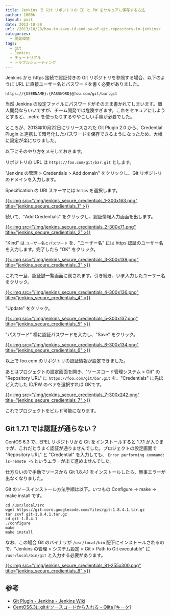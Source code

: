 ```yaml
---
title: Jenkins で Git リポジトリの ID と PW をセキュアに保存する方法
author: 1000k
layout: post
date: 2013-10-28
url: /2013/10/28/how-to-save-id-and-pw-of-git-repository-in-jenkins/
categories:
  - 開発環境
tags:
  - git
  - Jenkins
  - チュートリアル
  - トラブルシューティング
---
```

Jenkins から https 接続で認証付きの Git リポジトリを参照する場合、以下のように URL に直接ユーザー名とパスワードを書く必要がありました。

```
https://{USERNAME}:{PASSWORD}@foo.com/git/bar.git
```


当然 Jenkins の設定ファイルにパスワードがそのまま書かれてしまいます。個人開発ならいいですが、チーム開発では危険すぎます。これをセキュアにしようとすると、.netrc を使ったりするややこしい手順が必要でした。

ところが、2013年10月22日にリリースされた Git Plugin 2.0 から、Credential Plugin と連携して暗号化したパスワードを保存できるようになったため、大幅に設定が楽になりました。

以下にそのやり方をメモしておきます。

<!--more-->

リポジトリの URL は `https://foo.com/git/bar.git` とします。

"Jenkins の管理 > Credentials > Add domain" をクリックし、Git リポジトリのドメインを入力します。

Specification の URI スキーマには `https` を選択します。

[{{< img src="/img/jenkins_secure_credientials_1-300x163.png" title="jenkins_secure_credientials_1" >}}](http://blog.1000k.net/wp-content/uploads/jenkins_secure_credientials_1.png)

続いて、"Add Credentials" をクリックし、認証情報入力画面を出します。

[{{< img src="/img/jenkins_secure_credientials_2-300x71.png" title="jenkins_secure_credientials_2" >}}](http://blog.1000k.net/wp-content/uploads/jenkins_secure_credientials_2.png)

"Kind" は `ユーザー名とパスワード` を、"ユーザー名" には https 認証のユーザー名を入力します。完了したら "OK" をクリック。

[{{< img src="/img/jenkins_secure_credientials_3-300x139.png" title="jenkins_secure_credientials_3" >}}](http://blog.1000k.net/wp-content/uploads/jenkins_secure_credientials_3.png)

これで一旦、認証鍵一覧画面に戻されます。引き続き、いま入力したユーザー名をクリック。

[{{< img src="/img/jenkins_secure_credientials_4-300x136.png" title="jenkins_secure_credientials_4" >}}](http://blog.1000k.net/wp-content/uploads/jenkins_secure_credientials_4.png)

"Update" をクリック。

[{{< img src="/img/jenkins_secure_credientials_5-300x137.png" title="jenkins_secure_credientials_5" >}}](http://blog.1000k.net/wp-content/uploads/jenkins_secure_credientials_5.png)

"パスワード" 欄に認証パスワードを入力し、"Save" をクリック。

[{{< img src="/img/jenkins_secure_credientials_6-300x134.png" title="jenkins_secure_credientials_6" >}}](http://blog.1000k.net/wp-content/uploads/jenkins_secure_credientials_6.png)

以上で foo.com のリポジトリの認証情報が設定できました。

あとはプロジェクトの設定画面を開き、"ソースコード管理システム > Git" の "Repository URL" に `https://foo.com/git/bar.git` を、"Credentials" に先ほど入力した ID/PW のペアを選択すれば OKです。

[{{< img src="/img/jenkins_secure_credientials_7-300x242.png" title="jenkins_secure_credientials_7" >}}](http://blog.1000k.net/wp-content/uploads/jenkins_secure_credientials_7.png)

これでプロジェクトをビルド可能になります。

## Git 1.7.1 では認証が通らない？

CentOS 6.3 で、EPEL リポジトリから Git をインストールすると 1.7.1 が入りますが、これだとうまく認証が通りませんでした。プロジェクトの設定画面で "Repository URL" と "Credential" を入力しても、 `Error performing command: ls-remote -h` というエラーが出て進めませんでした。

仕方ないので手動でソースから Git 1.8.4.1 をインストールしたら、無事エラーが出なくなりました。

Git のソースインストール方法手順は以下。いつもの Configure -> make -> make install です。

```
cd /usr/local/src
wget https://git-core.googlecode.com/files/git-1.8.4.1.tar.gz
tar zxvf git-1.8.4.1.tar.gz
cd git-1.8.4.1
./configure
make
make install
```


なお、この場合 Git のバイナリが `/usr/local/bin` 配下にインストールされるので、"Jenkins の管理 > システム設定 > Git > Path to Git executable" に `/usr/local/bin/git` と入力する必要があります。

[{{< img src="/img/jenkins_secure_credientials_81-255x300.png" title="jenkins_secure_credientials_8" >}}](http://blog.1000k.net/wp-content/uploads/jenkins_secure_credientials_81.png)

## 参考

  * [Git Plugin - Jenkins - Jenkins Wiki](https://wiki.jenkins-ci.org/display/JENKINS/Git+Plugin)
  * [CentOS6.3にgitをソースコードから入れる - Qiita [キータ]](http://qiita.com/naonya3/items/54c8e3436212ad6686b3)